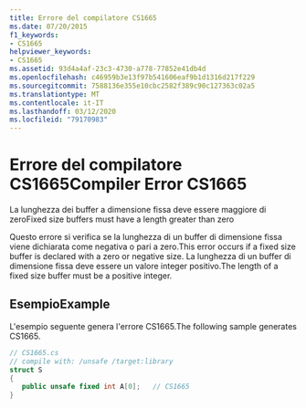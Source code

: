 ```yaml
---
title: Errore del compilatore CS1665
ms.date: 07/20/2015
f1_keywords:
- CS1665
helpviewer_keywords:
- CS1665
ms.assetid: 93d4a4af-23c3-4730-a778-77852e41db4d
ms.openlocfilehash: c46959b3e13f97b541606eaf9b1d1316d217f229
ms.sourcegitcommit: 7588136e355e10cbc2582f389c90c127363c02a5
ms.translationtype: MT
ms.contentlocale: it-IT
ms.lasthandoff: 03/12/2020
ms.locfileid: "79170983"
---
```

# <a name="compiler-error-cs1665"></a><span data-ttu-id="dec96-102">Errore del compilatore CS1665</span><span class="sxs-lookup"><span data-stu-id="dec96-102">Compiler Error CS1665</span></span>
<span data-ttu-id="dec96-103">La lunghezza dei buffer a dimensione fissa deve essere maggiore di zero</span><span class="sxs-lookup"><span data-stu-id="dec96-103">Fixed size buffers must have a length greater than zero</span></span>  
  
 <span data-ttu-id="dec96-104">Questo errore si verifica se la lunghezza di un buffer di dimensione fissa viene dichiarata come negativa o pari a zero.</span><span class="sxs-lookup"><span data-stu-id="dec96-104">This error occurs if a fixed size buffer is declared with a zero or negative size.</span></span> <span data-ttu-id="dec96-105">La lunghezza di un buffer di dimensione fissa deve essere un valore integer positivo.</span><span class="sxs-lookup"><span data-stu-id="dec96-105">The length of a fixed size buffer must be a positive integer.</span></span>  
  
## <a name="example"></a><span data-ttu-id="dec96-106">Esempio</span><span class="sxs-lookup"><span data-stu-id="dec96-106">Example</span></span>  
 <span data-ttu-id="dec96-107">L'esempio seguente genera l'errore CS1665.</span><span class="sxs-lookup"><span data-stu-id="dec96-107">The following sample generates CS1665.</span></span>  
  
```csharp  
// CS1665.cs  
// compile with: /unsafe /target:library  
struct S  
{
   public unsafe fixed int A[0];   // CS1665  
}  
```
